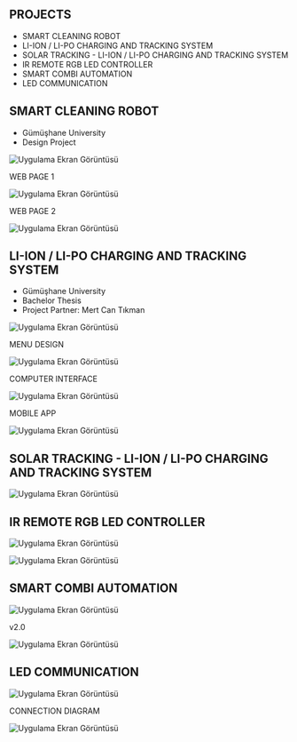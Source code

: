 ## PROJECTS

- SMART CLEANING ROBOT
- LI-ION / LI-PO CHARGING AND TRACKING SYSTEM
- SOLAR TRACKING - LI-ION / LI-PO CHARGING AND TRACKING SYSTEM
- IR REMOTE RGB LED CONTROLLER 
- SMART COMBI AUTOMATION
- LED COMMUNICATION


## SMART CLEANING ROBOT

- Gümüşhane University
- Design Project

![Uygulama Ekran Görüntüsü](figure/smartCleaningRobot.png)


WEB PAGE 1

![Uygulama Ekran Görüntüsü](figure/smartCleaningRobot_mobile_app.PNG)


WEB PAGE 2

![Uygulama Ekran Görüntüsü](figure/webpage_2%20.PNG)


## LI-ION / LI-PO CHARGING AND TRACKING SYSTEM

- Gümüşhane University
- Bachelor Thesis
- Project Partner: Mert Can Tıkman


![Uygulama Ekran Görüntüsü](figure/lipo.png)



MENU DESIGN 

![Uygulama Ekran Görüntüsü](figure/lipo_menu.png)


COMPUTER INTERFACE

![Uygulama Ekran Görüntüsü](figure/lipo_computer_interface.png)


MOBILE APP 

![Uygulama Ekran Görüntüsü](figure/lipo_mobile_app.png)



## SOLAR TRACKING - LI-ION / LI-PO CHARGING AND TRACKING SYSTEM



![Uygulama Ekran Görüntüsü](figure/Lipo4.jpg)



## IR REMOTE RGB LED CONTROLLER 



![Uygulama Ekran Görüntüsü](https://raw.githubusercontent.com/Onuryetim/Micropython-Rgb-Led-Remote/main/Figure/ir_remote_rgb_3.PNG?token=GHSAT0AAAAAACB4XBP5E2J4WXNV7AQQADJ4ZCJEJDQ)

![Uygulama Ekran Görüntüsü](https://raw.githubusercontent.com/Onuryetim/Micropython-Rgb-Led-Remote/main/Figure/ir_remote_rgb_2.PNG?token=GHSAT0AAAAAACB4XBP547CMH747VILOWZMWZCJELJA)



## SMART COMBI AUTOMATION 



![Uygulama Ekran Görüntüsü](figure/otomasyon.png)


v2.0

![Uygulama Ekran Görüntüsü](https://github.com/Onuryetim/SMART-COMBI-AUTOMATION/blob/main/figure/smart_combi_deneme.PNG)





## LED COMMUNICATION 



![Uygulama Ekran Görüntüsü](figure/ledCom.png)


CONNECTION DIAGRAM


![Uygulama Ekran Görüntüsü](figure/ledComCircuit.png)



